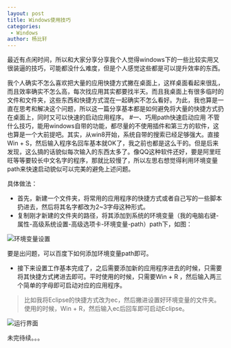 ```yaml
---
layout: post
title: Windows使用技巧
categories: 
 - Windows
author: 杨比轩
---
```


最近有点闲时间，所以和大家分享分享我个人觉得windows下的一些比较实用又很装逼的技巧，可能都没什么难度，但是个人感觉这些都是可以提升效率的东西。

我个人确实不怎么喜欢把大量的应用快捷方式撇在桌面上，这样桌面看起来很乱，而且效率确实不怎么高，每次找应用其实都要找半天。而且我桌面上有很多临时的文件和文件夹，这些东西和快捷方式混在一起确实不怎么看好。为此，我也算是一直在思考和解决这个问题，所以这一篇分享基本都是如何避免将大量的快捷方式扔在桌面上，同时又可以快速的启动应用程序。
#一、巧用path快速启动应用
不管什么技巧，能用windows自带的功能，都尽量的不使用插件和第三方的软件，这也算是一个大前提吧。其实，从win8开始，系统自带的搜索已经足够强大。直接Win + S，然后输入程序名回车基本就OK了，我之前也都是这么干的。但是后来发现，这么搞的话貌似每次输入的东西太多了。像QQ这种软件还好，要是阿里旺旺等等要较长中文名字的程序，那就比较慢了，所以左思右想觉得利用环境变量path来快速启动貌似可以完美的避免上述问题。

具体做法：
- 首先，新建一个文件夹，将常用的应用程序的快捷方式或者自己写的一些脚本扔进去，然后将其名字都改为2~3字母这种形式。
- 复制刚才新建的文件夹的路径，将其添加到系统的环境变量（我的电脑右键-属性-高级系统设置-高级选项卡-环境变量-path）path下，如图：

![环境变量设置](http://upload-images.jianshu.io/upload_images/1156415-b4364b4e58e33598.png?imageMogr2/auto-orient/strip%7CimageView2/2/w/1240)

要是出问题，可以百度下如何添加环境变量path即可。
- 接下来设置工作基本完成了，之后需要添加新的应用程序进去的时候，只需要将其快捷方式拷进去即可。平时使用的时候，只需要Win + R ，然后输入两三个简单的字母即可启动对应的应用程序。
> 比如我将Eclipse的快捷方式改为ec，然后撇进设置好环境变量的文件夹。使用的时候，Win + R，然后输入ec后回车即可启动Eclipse。

![运行界面](http://upload-images.jianshu.io/upload_images/1156415-491b9671f8981f67.png?imageMogr2/auto-orient/strip%7CimageView2/2/w/1240)

未完待续。。。
